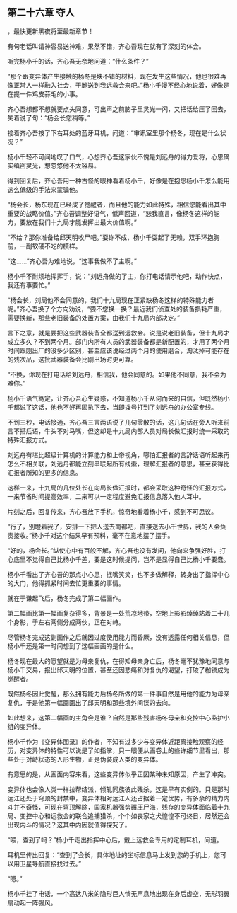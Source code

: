 ## 第二十六章 夺人
，最快更新黑夜将至最新章节！

有句老话叫请神容易送神难，果然不错，齐心吾现在就有了深刻的体会。

听完杨小千的话，齐心吾无奈地问道：“什么条件？”

“那个跟变异体产生接触的杨冬是块不错的材料，现在发生这些情况，他也很难再像正常人一样融入社会，干脆送到我远救会来吧。”杨小千漫不经心地说着，好像是在提一件鸡皮蒜毛的小事。

齐心吾想都不想就要点头同意，可出声之前脑子里灵光一闪，又把话给压了回去，笑着说了句：“杨会长您稍等。”

接着齐心吾按了下右耳处的蓝牙耳机，问道：“审讯室里那个杨冬，现在是什么状况？”

杨小千轻不可闻地叹了口气，心想齐心吾这家伙不愧是刘远舟的得力爱将，心思确实缜密灵光，想忽悠他不太容易。

得到回复后，齐心吾用一种古怪的眼神看着杨小千，好像是在抱怨杨小千怎么能用这么低级的手法来蒙骗他。

“杨会长，杨东现在已经成了觉醒者，而且他的能力如此特殊，相信您能看出其中重要的战略价值。”齐心吾调整好语气，低声回道，“恕我直言，像杨冬这样的能力，要放在我们十九局才能发挥出最大价值啊。”

“不给？那你准备给邱天明收尸吧。”耍诈不成，杨小千耍起了无赖，双手环抱胸前，一副软硬不吃的模样。

“这……”齐心吾为难地说，“这事我做不了主啊。”

杨小千不耐烦地挥挥手，说：“刘远舟做的了主，你打电话请示他吧，动作快点，我还有事要忙。”

“杨会长，刘局他不会同意的，我们十九局现在正紧缺杨冬这样的特殊能力者呢。”齐心吾换了个方向劝说，“要不您换一换？最近我们侦查处的装备损耗严重，需要换新，那些老旧装备的处置方案，由我们十九局内部决定。”

言下之意，就是要把这些武器装备全都送到远救会。说是说老旧装备，但十九局才成立多久？不到两个月。部门内所有人员的武器装备都是新配置的，才用了两个月时间跟刚出厂的没多少区别，甚至应该说经过两个月的使用磨合，淘汰掉可能存在的残次品，这批武器装备会比刚出场时更可靠。

“不换，你现在打电话给刘远舟，相信我，他会同意的。如果他不同意，我不会为难你。”

杨小千语气笃定，让齐心吾心生疑惑，不知道杨小千从何而来的自信，但既然杨小千都说了这话，他也不好再固执下去，当即拨号打到了刘远舟的办公室专线。

不到三秒，电话接通，齐心吾三言两语说了几句零散的话，这几句话在旁人听来前言不搭后语，牛头不对马嘴，但这却是十九局内部人员对局长做汇报时统一采取的特殊汇报方式。

刘远舟有堪比超级计算机的计算能力和上帝视角，哪怕汇报者的言辞话语听起来再怎么不相关联，刘远舟都能立刻串联起所有线索，理解汇报者的意思，甚至获得比汇报者所知的更多的信息。

这样一来，十九局的几位处长在向局长做汇报时，都会采取这种奇怪的汇报方式，一来节省时间提高效率，二来可以一定程度避免汇报信息落入他人耳中。

片刻之后，回复传来，齐心吾放下手机，惊奇地看着杨小千，感到不可思议。

“行了，别瞪着我了，安排一下把人送去南都吧，直接送去小千世界，我的人会负责接收。”杨小千对这个结果早有预料，毫不在意地摆了摆手。

“好的，杨会长。”纵使心中有百般不解，齐心吾也没有发问，他向来争强好胜，打心底里不觉得自己比杨小千差，要是这时候提问，岂不是显得自己比杨小千要蠢。

杨小千看出了齐心吾的那点小心思，抿嘴笑笑，也不多做解释，转身出了指挥中心的大门，他得抓紧时间去忙更重要的事情。

就在于谦起飞后，杨冬完成了第二幅画作。

第二幅画比第一幅画复杂得多，背景是一处荒凉地带，空地上影影绰绰站着二十几个身影，于左右两侧分成两伙，正在对峙。

尽管杨冬完成这副画作之后就因过度使用能力而昏厥，没有透露任何相关信息，但杨小千还是第一时间想到了这幅画画的是什么。

杨冬现在最大的愿望就是为母亲复仇，在得知母亲身亡后，杨冬毫不犹豫地同意与杨小千交易，报出邱天明的位置，甚至还因悲痛和对复仇的渴望，打破了枷锁成为觉醒者。

既然杨冬因此觉醒，那么拥有能力后杨冬所做的第一件事自然是用他的能力为母亲复仇，于是他第一幅画画出了邱天明和那些境外间谍的去向。

如此想来，这第二幅画的主角会是谁？自然是那些残害杨冬母亲和变控中心监护小组的变异体。

杨小千作为《变异体图录》的作者，不知有过多少与变异体近距离接触观察的经历，对变异体的特性可以说是了如指掌，只一眼便从画卷上的些许细节里看出，那些处于对峙状态的人形生物，正是伪装成人类的变异体。

有意思的是，从画面内容来看，这些变异体似乎正因某种未知原因，产生了冲突。

变异体也会像人类一样拉帮结派，倾轧同族彼此残杀，这是早有实例的。只是那时远江还处于穹顶的封禁中，变异体相对远江人还占据着一定优势，有多余的精力内斗并不奇怪，可现在穹顶解除，国家机器强势碾压尸海，残存的变异体面临着十九局、变控中心和远救会的联合追捕猎杀，个个如丧家之犬惶惶不可终日，居然还会出现内斗的情况？这其中内因就值得探究了。

“喂，查到了吗？”杨小千走出指挥中心后，戴上远救会专用的定制耳机，问道。

耳机里传出回复：“查到了会长，具体地址的坐标信息马上发到您的手机上，您可以用卫星导航直接找过去。”

“嗯。”

杨小千挂了电话，一个高达八米的隐形巨人悄无声息地出现在身后虚空，无形羽翼扇动起一阵强风。

